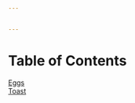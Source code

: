 ```yaml
---


---
```


<h1 id="table-of-contents">Table of Contents</h1>
<p><a href="eggs">Eggs</a><br>
<a href="toast">Toast</a></p>

